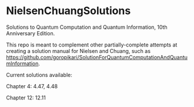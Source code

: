 # NielsenChuangSolutions
Solutions to Quantum Computation and Quantum Information, 10th Anniversary Edition. 

This repo is meant to complement other partially-complete attempts at creating a solution manual for Nielsen and Chuang, such as https://github.com/goropikari/SolutionForQuantumComputationAndQuantumInformation.

Current solutions available:

Chapter 4: 4.47, 4.48

Chapter 12: 12.11

